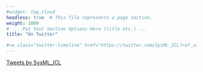 ```yaml
---
#widget: tag_cloud
headless: true  # This file represents a page section.
weight: 1000
# ... Put Your Section Options Here (title etc.) ...
title: "On Twitter"

#<a class="twitter-timeline" href="https://twitter.com/SysML_ICL?ref_src=twsrc%5Etfw">Tweets by SysML_ICL</a> <script async src="https://platform.twitter.com/widgets.js" charset="utf-8"></script> 
---
```

<a class="twitter-timeline" data-lang="en" data-width="668" data-height="1080" data-dnt="true" href="https://twitter.com/SysML_ICL?ref_src=twsrc%5Etfw">Tweets by SysML_ICL</a> <script async src="https://platform.twitter.com/widgets.js" charset="utf-8"></script> 
